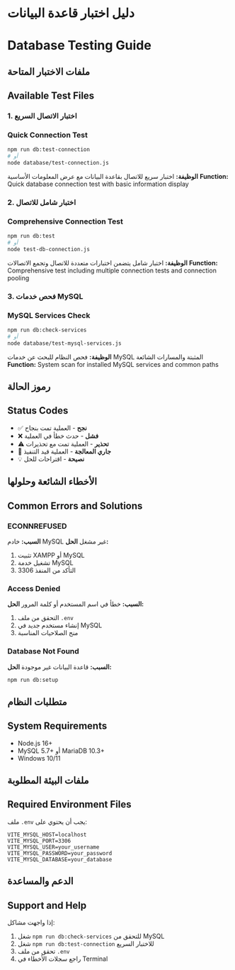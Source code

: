 # دليل اختبار قاعدة البيانات
# Database Testing Guide

## ملفات الاختبار المتاحة
## Available Test Files

### 1. اختبار الاتصال السريع
### Quick Connection Test
```bash
npm run db:test-connection
# أو
node database/test-connection.js
```

**الوظيفة:** اختبار سريع للاتصال بقاعدة البيانات مع عرض المعلومات الأساسية
**Function:** Quick database connection test with basic information display

### 2. اختبار شامل للاتصال
### Comprehensive Connection Test
```bash
npm run db:test
# أو
node test-db-connection.js
```

**الوظيفة:** اختبار شامل يتضمن اختبارات متعددة للاتصال وتجمع الاتصالات
**Function:** Comprehensive test including multiple connection tests and connection pooling

### 3. فحص خدمات MySQL
### MySQL Services Check
```bash
npm run db:check-services
# أو
node database/test-mysql-services.js
```

**الوظيفة:** فحص النظام للبحث عن خدمات MySQL المثبتة والمسارات الشائعة
**Function:** System scan for installed MySQL services and common paths

## رموز الحالة
## Status Codes

- ✅ **نجح** - العملية تمت بنجاح
- ❌ **فشل** - حدث خطأ في العملية  
- ⚠️ **تحذير** - العملية تمت مع تحذيرات
- 🔄 **جاري المعالجة** - العملية قيد التنفيذ
- 💡 **نصيحة** - اقتراحات للحل

## الأخطاء الشائعة وحلولها
## Common Errors and Solutions

### ECONNREFUSED
**السبب:** خادم MySQL غير مشغل
**الحل:** 
1. تثبيت XAMPP أو MySQL
2. تشغيل خدمة MySQL
3. التأكد من المنفذ 3306

### Access Denied
**السبب:** خطأ في اسم المستخدم أو كلمة المرور
**الحل:**
1. التحقق من ملف `.env`
2. إنشاء مستخدم جديد في MySQL
3. منح الصلاحيات المناسبة

### Database Not Found
**السبب:** قاعدة البيانات غير موجودة
**الحل:**
```bash
npm run db:setup
```

## متطلبات النظام
## System Requirements

- Node.js 16+
- MySQL 5.7+ أو MariaDB 10.3+
- Windows 10/11

## ملفات البيئة المطلوبة
## Required Environment Files

ملف `.env` يجب أن يحتوي على:
```env
VITE_MYSQL_HOST=localhost
VITE_MYSQL_PORT=3306
VITE_MYSQL_USER=your_username
VITE_MYSQL_PASSWORD=your_password
VITE_MYSQL_DATABASE=your_database
```

## الدعم والمساعدة
## Support and Help

إذا واجهت مشاكل:
1. شغل `npm run db:check-services` للتحقق من MySQL
2. شغل `npm run db:test-connection` للاختبار السريع
3. تحقق من ملف `.env`
4. راجع سجلات الأخطاء في Terminal